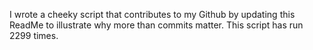 I wrote a cheeky script that contributes to my Github by updating this ReadMe to illustrate why more than commits matter. This script has run 2299 times.